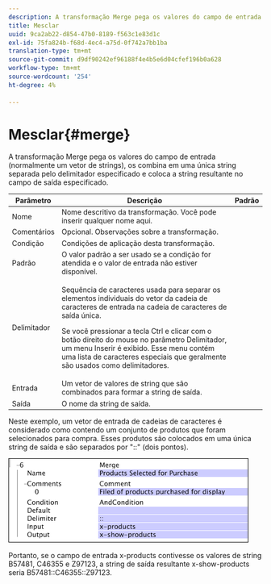 ```yaml
---
description: A transformação Merge pega os valores do campo de entrada (normalmente um vetor de strings), os combina em uma única string separada pelo delimitador especificado e coloca a string resultante no campo de saída especificado.
title: Mesclar
uuid: 9ca2ab22-d854-47b0-8189-f563c1e83d1c
exl-id: 75fa824b-f68d-4ec4-a75d-0f742a7bb1ba
translation-type: tm+mt
source-git-commit: d9df90242ef96188f4e4b5e6d04cfef196b0a628
workflow-type: tm+mt
source-wordcount: '254'
ht-degree: 4%

---
```


# Mesclar{#merge}

A transformação Merge pega os valores do campo de entrada (normalmente um vetor de strings), os combina em uma única string separada pelo delimitador especificado e coloca a string resultante no campo de saída especificado.

<table id="table_2458E008C9A14B31A774E6819D07E9BE"> 
 <thead> 
  <tr> 
   <th colname="col1" class="entry"> Parâmetro </th> 
   <th colname="col2" class="entry"> Descrição </th> 
   <th colname="col3" class="entry"> Padrão </th> 
  </tr> 
 </thead>
 <tbody> 
  <tr> 
   <td colname="col1"> Nome </td> 
   <td colname="col2"> Nome descritivo da transformação. Você pode inserir qualquer nome aqui. </td> 
   <td colname="col3"></td> 
  </tr> 
  <tr> 
   <td colname="col1"> Comentários </td> 
   <td colname="col2"> Opcional. Observações sobre a transformação. </td> 
   <td colname="col3"></td> 
  </tr> 
  <tr> 
   <td colname="col1"> Condição </td> 
   <td colname="col2"> Condições de aplicação desta transformação. </td> 
   <td colname="col3"></td> 
  </tr> 
  <tr> 
   <td colname="col1"> Padrão </td> 
   <td colname="col2"> O valor padrão a ser usado se a condição for atendida e o valor de entrada não estiver disponível. </td> 
   <td colname="col3"></td> 
  </tr> 
  <tr> 
   <td colname="col1"> Delimitador </td> 
   <td colname="col2"> <p>Sequência de caracteres usada para separar os elementos individuais do vetor da cadeia de caracteres de entrada na cadeia de caracteres de saída única. </p> <p> Se você pressionar a tecla Ctrl e clicar com o botão direito do mouse no parâmetro Delimitador, um menu <span class="wintitle"> Inserir</span> é exibido. Esse menu contém uma lista de caracteres especiais que geralmente são usados como delimitadores. </p> </td> 
   <td colname="col3"></td> 
  </tr> 
  <tr> 
   <td colname="col1"> Entrada </td> 
   <td colname="col2"> Um vetor de valores de string que são combinados para formar a string de saída. </td> 
   <td colname="col3"></td> 
  </tr> 
  <tr> 
   <td colname="col1"> Saída </td> 
   <td colname="col2"> O nome da string de saída. </td> 
   <td colname="col3"></td> 
  </tr> 
 </tbody> 
</table>

Neste exemplo, um vetor de entrada de cadeias de caracteres é considerado como contendo um conjunto de produtos que foram selecionados para compra. Esses produtos são colocados em uma única string de saída e são separados por &quot;::&quot; (dois pontos).

![](assets/cfg_TransformationType_Merge.png)

Portanto, se o campo de entrada x-products contivesse os valores de string B57481, C46355 e Z97123, a string de saída resultante x-show-products seria B57481::C46355::Z97123.
